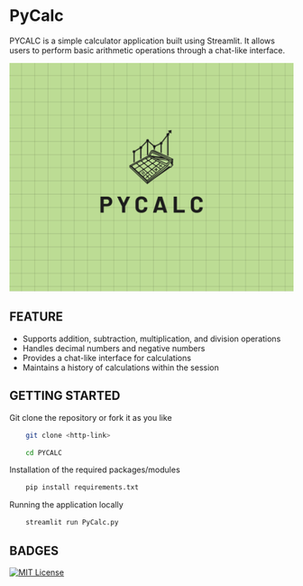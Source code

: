 
# PyCalc

PYCALC is a simple calculator application built using Streamlit. It allows users to perform basic arithmetic operations through a chat-like interface.

![App Screenshot](resources/PYCALC-LOGO.png)

## FEATURE 
- Supports addition, subtraction, multiplication, and division operations
- Handles decimal numbers and negative numbers
- Provides a chat-like interface for calculations
- Maintains a history of calculations within the session

## GETTING STARTED
Git clone the repository or fork it as you like
```bash
    git clone <http-link>
```
```bash
    cd PYCALC
```
Installation of the required packages/modules 
```bash
    pip install requirements.txt
```
Running the application locally
```bash
    streamlit run PyCalc.py
```
## BADGES

[![MIT License](https://img.shields.io/badge/License-MIT-green.svg)](https://choosealicense.com/licenses/mit/)

